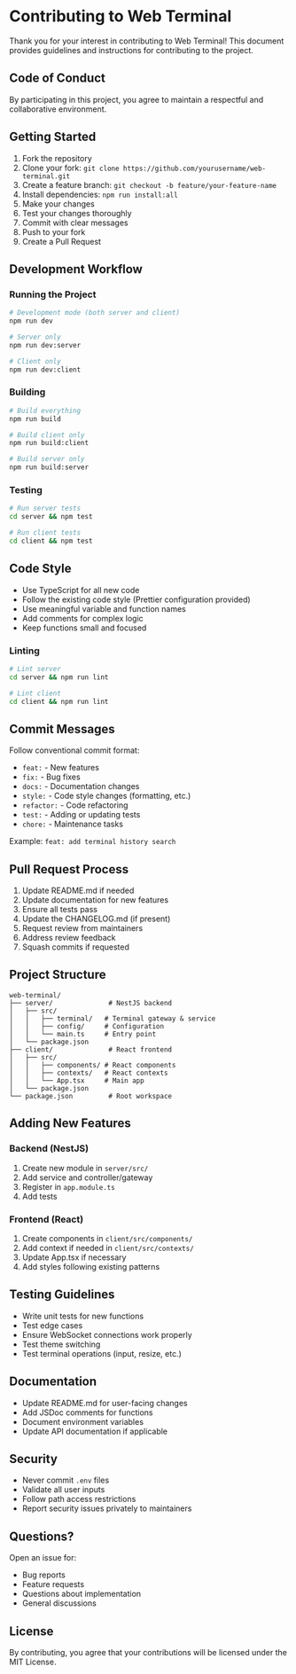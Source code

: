 # Contributing to Web Terminal

Thank you for your interest in contributing to Web Terminal! This document provides guidelines and instructions for contributing to the project.

## Code of Conduct

By participating in this project, you agree to maintain a respectful and collaborative environment.

## Getting Started

1. Fork the repository
2. Clone your fork: `git clone https://github.com/yourusername/web-terminal.git`
3. Create a feature branch: `git checkout -b feature/your-feature-name`
4. Install dependencies: `npm run install:all`
5. Make your changes
6. Test your changes thoroughly
7. Commit with clear messages
8. Push to your fork
9. Create a Pull Request

## Development Workflow

### Running the Project

```bash
# Development mode (both server and client)
npm run dev

# Server only
npm run dev:server

# Client only
npm run dev:client
```

### Building

```bash
# Build everything
npm run build

# Build client only
npm run build:client

# Build server only
npm run build:server
```

### Testing

```bash
# Run server tests
cd server && npm test

# Run client tests
cd client && npm test
```

## Code Style

- Use TypeScript for all new code
- Follow the existing code style (Prettier configuration provided)
- Use meaningful variable and function names
- Add comments for complex logic
- Keep functions small and focused

### Linting

```bash
# Lint server
cd server && npm run lint

# Lint client
cd client && npm run lint
```

## Commit Messages

Follow conventional commit format:

- `feat:` - New features
- `fix:` - Bug fixes
- `docs:` - Documentation changes
- `style:` - Code style changes (formatting, etc.)
- `refactor:` - Code refactoring
- `test:` - Adding or updating tests
- `chore:` - Maintenance tasks

Example: `feat: add terminal history search`

## Pull Request Process

1. Update README.md if needed
2. Update documentation for new features
3. Ensure all tests pass
4. Update the CHANGELOG.md (if present)
5. Request review from maintainers
6. Address review feedback
7. Squash commits if requested

## Project Structure

```
web-terminal/
├── server/              # NestJS backend
│   ├── src/
│   │   ├── terminal/   # Terminal gateway & service
│   │   ├── config/     # Configuration
│   │   └── main.ts     # Entry point
│   └── package.json
├── client/              # React frontend
│   ├── src/
│   │   ├── components/ # React components
│   │   ├── contexts/   # React contexts
│   │   └── App.tsx     # Main app
│   └── package.json
└── package.json         # Root workspace
```

## Adding New Features

### Backend (NestJS)

1. Create new module in `server/src/`
2. Add service and controller/gateway
3. Register in `app.module.ts`
4. Add tests

### Frontend (React)

1. Create components in `client/src/components/`
2. Add context if needed in `client/src/contexts/`
3. Update App.tsx if necessary
4. Add styles following existing patterns

## Testing Guidelines

- Write unit tests for new functions
- Test edge cases
- Ensure WebSocket connections work properly
- Test theme switching
- Test terminal operations (input, resize, etc.)

## Documentation

- Update README.md for user-facing changes
- Add JSDoc comments for functions
- Document environment variables
- Update API documentation if applicable

## Security

- Never commit `.env` files
- Validate all user inputs
- Follow path access restrictions
- Report security issues privately to maintainers

## Questions?

Open an issue for:

- Bug reports
- Feature requests
- Questions about implementation
- General discussions

## License

By contributing, you agree that your contributions will be licensed under the MIT License.
